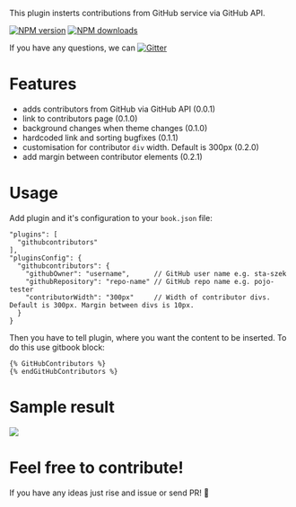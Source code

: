 This plugin insterts contributions from GitHub service via GitHub API.

<span class="badge-npmversion"><a href="https://npmjs.org/package/gitbook-plugin-githubcontributors" title="View this project on NPM"><img src="https://img.shields.io/npm/v/gitbook-plugin-githubcontributors.svg" alt="NPM version" /></a></span>
<span class="badge-npmdownloads"><a href="https://npmjs.org/package/gitbook-plugin-githubcontributors" title="View this project on NPM"><img src="https://img.shields.io/npm/dm/gitbook-plugin-githubcontributors.svg" alt="NPM downloads" /></a></span>

If you have any questions, we can [![Gitter](https://badges.gitter.im/pojo-tester/gitbook-plugins.svg)](https://gitter.im/pojo-tester/gitbook-plugins?utm_source=badge&utm_medium=badge&utm_campaign=pr-badge)

# Features

* adds contributors from GitHub via GitHub API (0.0.1)
* link to contributors page (0.1.0)
* background changes when theme changes (0.1.0)
* hardcoded link and sorting bugfixes (0.1.1)
* customisation for contributor `div` width. Default is 300px (0.2.0)
* add margin between contributor elements (0.2.1)

# Usage

Add plugin and it's configuration to your `book.json` file:

```
"plugins": [
  "githubcontributors"
],
"pluginsConfig": {
  "githubcontributors": {
    "githubOwner": "username",      // GitHub user name e.g. sta-szek
    "githubRepository": "repo-name" // GitHub repo name e.g. pojo-tester
    "contributorWidth": "300px"     // Width of contributor divs. Default is 300px. Margin between divs is 10px.
  }
}
```

Then you have to tell plugin, where you want the content to be inserted.
To do this use gitbook block:

```
{% GitHubContributors %}
{% endGitHubContributors %}
```

# Sample result
![](examples/example.png)

# Feel free to contribute!
If you have any ideas just rise and issue or send PR! :beers:
